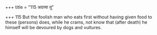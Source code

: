 +++
title = "115 अदत्त्वा तु"

+++
115	But the foolish man who eats first without having given food to these (persons) does, while he crams, not know that (after death) he himself will be devoured by dogs and vultures.